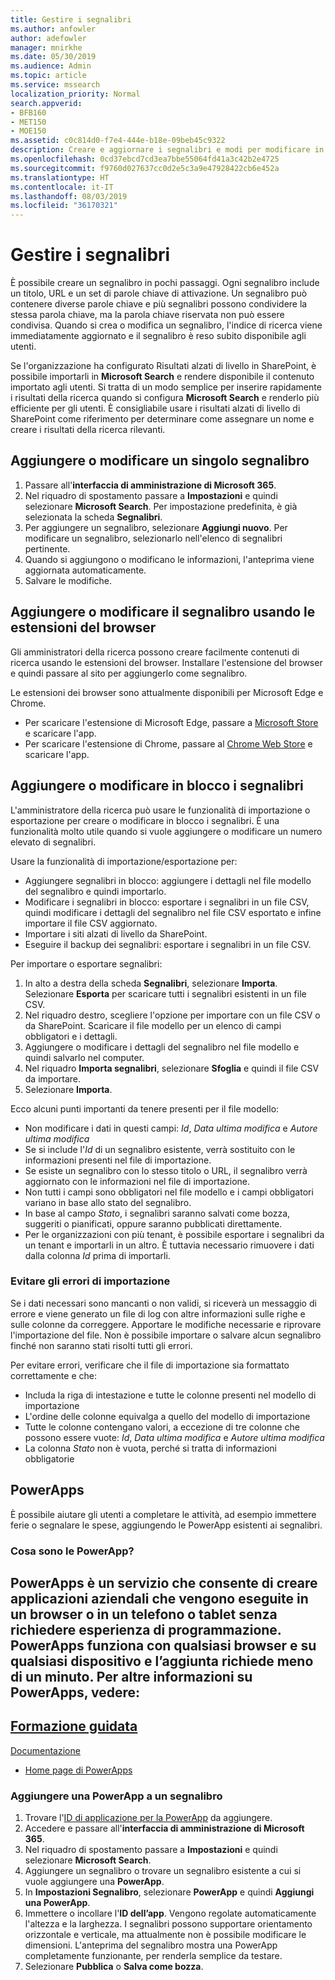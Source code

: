 ```yaml
---
title: Gestire i segnalibri
ms.author: anfowler
author: adefowler
manager: mnirkhe
ms.date: 05/30/2019
ms.audience: Admin
ms.topic: article
ms.service: mssearch
localization_priority: Normal
search.appverid:
- BFB160
- MET150
- MOE150
ms.assetid: c0c814d0-f7e4-444e-b18e-09beb45c9322
description: Creare e aggiornare i segnalibri e modi per modificare in blocco i risultati di segnalibri per Microsoft Search
ms.openlocfilehash: 0cd37ebcd7cd3ea7bbe55064fd41a3c42b2e4725
ms.sourcegitcommit: f9760d027637cc0d2e5c3a9e47928422cb6e452a
ms.translationtype: HT
ms.contentlocale: it-IT
ms.lasthandoff: 08/03/2019
ms.locfileid: "36170321"
---
```

# <a name="manage-bookmarks"></a>Gestire i segnalibri

È possibile creare un segnalibro in pochi passaggi. Ogni segnalibro include un titolo, URL e un set di parole chiave di attivazione. Un segnalibro può contenere diverse parole chiave e più segnalibri possono condividere la stessa parola chiave, ma la parola chiave riservata non può essere condivisa. Quando si crea o modifica un segnalibro, l'indice di ricerca viene immediatamente aggiornato e il segnalibro è reso subito disponibile agli utenti.

Se l'organizzazione ha configurato Risultati alzati di livello in SharePoint, è possibile importarli in **Microsoft Search** e rendere disponibile il contenuto importato agli utenti. Si tratta di un modo semplice per inserire rapidamente i risultati della ricerca quando si configura **Microsoft Search** e renderlo più efficiente per gli utenti. È consigliabile usare i risultati alzati di livello di SharePoint come riferimento per determinare come assegnare un nome e creare i risultati della ricerca rilevanti. 

## <a name="add-or-edit-a-single-bookmark"></a>Aggiungere o modificare un singolo segnalibro
1. Passare all'**interfaccia di amministrazione di Microsoft 365**.
1. Nel riquadro di spostamento passare a **Impostazioni** e quindi selezionare **Microsoft Search**.
Per impostazione predefinita, è già selezionata la scheda **Segnalibri**.
1. Per aggiungere un segnalibro, selezionare **Aggiungi nuovo**. Per modificare un segnalibro, selezionarlo nell'elenco di segnalibri pertinente. 
1. Quando si aggiungono o modificano le informazioni, l'anteprima viene aggiornata automaticamente.
1. Salvare le modifiche.

## <a name="add-or-edit-bookmark-using-browser-extensions"></a>Aggiungere o modificare il segnalibro usando le estensioni del browser
Gli amministratori della ricerca possono creare facilmente contenuti di ricerca usando le estensioni del browser. Installare l'estensione del browser e quindi passare al sito per aggiungerlo come segnalibro.

Le estensioni dei browser sono attualmente disponibili per Microsoft Edge e Chrome. 
- Per scaricare l'estensione di Microsoft Edge, passare a [Microsoft Store](https://www.microsoft.com/en-us/p/microsoft-search-content-creator/9nrqdbcbwq55?activetab=pivot:overviewtab) e scaricare l'app.
- Per scaricare l'estensione di Chrome, passare al [Chrome Web Store](https://chrome.google.com/webstore/detail/microsoft-search-content/nocnablpaoeecfmfnjoheefkogmleipm) e scaricare l'app.

## <a name="bulk-add-or-edit-bookmarks"></a>Aggiungere o modificare in blocco i segnalibri
L'amministratore della ricerca può usare le funzionalità di importazione o esportazione per creare o modificare in blocco i segnalibri. È una funzionalità molto utile quando si vuole aggiungere o modificare un numero elevato di segnalibri. 

Usare la funzionalità di importazione/esportazione per:
- Aggiungere segnalibri in blocco: aggiungere i dettagli nel file modello del segnalibro e quindi importarlo.
- Modificare i segnalibri in blocco: esportare i segnalibri in un file CSV, quindi modificare i dettagli del segnalibro nel file CSV esportato e infine importare il file CSV aggiornato.
- Importare i siti alzati di livello da SharePoint.
- Eseguire il backup dei segnalibri: esportare i segnalibri in un file CSV.

Per importare o esportare segnalibri:
1. In alto a destra della scheda **Segnalibri**, selezionare **Importa**. Selezionare **Esporta** per scaricare tutti i segnalibri esistenti in un file CSV.
1. Nel riquadro destro, scegliere l'opzione per importare con un file CSV o da SharePoint.
Scaricare il file modello per un elenco di campi obbligatori e i dettagli. 
1. Aggiungere o modificare i dettagli del segnalibro nel file modello e quindi salvarlo nel computer. 
1. Nel riquadro **Importa segnalibri**, selezionare **Sfoglia** e quindi il file CSV da importare.
1. Selezionare **Importa**.

Ecco alcuni punti importanti da tenere presenti per il file modello:
- Non modificare i dati in questi campi: *Id*, *Data ultima modifica* e *Autore ultima modifica*
- Se si include l'*Id* di un segnalibro esistente, verrà sostituito con le informazioni presenti nel file di importazione.
- Se esiste un segnalibro con lo stesso titolo o URL, il segnalibro verrà aggiornato con le informazioni nel file di importazione.
- Non tutti i campi sono obbligatori nel file modello e i campi obbligatori variano in base allo stato del segnalibro.
- In base al campo *Stato*, i segnalibri saranno salvati come bozza, suggeriti o pianificati, oppure saranno pubblicati direttamente.
- Per le organizzazioni con più tenant, è possibile esportare i segnalibri da un tenant e importarli in un altro. È tuttavia necessario rimuovere i dati dalla colonna *Id* prima di importarli.

### <a name="prevent-import-errors"></a>Evitare gli errori di importazione
Se i dati necessari sono mancanti o non validi, si riceverà un messaggio di errore e viene generato un file di log con altre informazioni sulle righe e sulle colonne da correggere. Apportare le modifiche necessarie e riprovare l'importazione del file. Non è possibile importare o salvare alcun segnalibro finché non saranno stati risolti tutti gli errori.

Per evitare errori, verificare che il file di importazione sia formattato correttamente e che:
- Includa la riga di intestazione e tutte le colonne presenti nel modello di importazione
- L'ordine delle colonne equivalga a quello del modello di importazione
- Tutte le colonne contengano valori, a eccezione di tre colonne che possono essere vuote: *Id*, *Data ultima modifica* e *Autore ultima modifica* 
- La colonna *Stato* non è vuota, perché si tratta di informazioni obbligatorie

## <a name="powerapps"></a>PowerApps
È possibile aiutare gli utenti a completare le attività, ad esempio immettere ferie o segnalare le spese, aggiungendo le PowerApp esistenti ai segnalibri. 

### <a name="what-are-powerapps"></a>Cosa sono le PowerApp?
PowerApps è un servizio che consente di creare applicazioni aziendali che vengono eseguite in un browser o in un telefono o tablet senza richiedere esperienza di programmazione. PowerApps funziona con qualsiasi browser e su qualsiasi dispositivo e l’aggiunta richiede meno di un minuto. Per altre informazioni su PowerApps, vedere:
- 
  [Formazione guidata](https://docs.microsoft.com/it-IT/learn/browse/?products=powerapps)
- 
  [Documentazione](https://docs.microsoft.com/it-IT/powerapps/maker/canvas-apps/get-sessionid)
- [Home page di PowerApps](https://make.preview.powerapps.com/environments/839eace6-59ab-4243-97ec-a5b8fcc104e4/home)

### <a name="add-a-powerapp-to-a-bookmark"></a>Aggiungere una PowerApp a un segnalibro
1. Trovare l'[ID di applicazione per la PowerApp](https://docs.microsoft.com/it-IT/powerapps/maker/canvas-apps/get-sessionid#get-an-app-id) da aggiungere.
1. Accedere e passare all'**interfaccia di amministrazione di Microsoft 365**.
1. Nel riquadro di spostamento passare a **Impostazioni** e quindi selezionare **Microsoft Search**.
1. Aggiungere un segnalibro o trovare un segnalibro esistente a cui si vuole aggiungere una **PowerApp**.
1. In **Impostazioni Segnalibro**, selezionare **PowerApp** e quindi **Aggiungi una PowerApp**.
1. Immettere o incollare l'**ID dell’app**.
    Vengono regolate automaticamente l'altezza e la larghezza. I segnalibri possono supportare orientamento orizzontale e verticale, ma attualmente non è possibile modificare le dimensioni. L'anteprima del segnalibro mostra una PowerApp completamente funzionante, per renderla semplice da testare.
1. Selezionare **Pubblica** o **Salva come bozza**.
